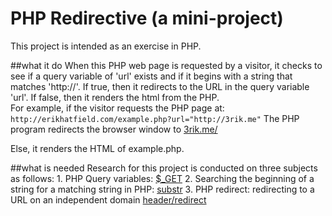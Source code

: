 # PHP Redirective (a mini-project)
This project is intended as an exercise in PHP.


##what it do
When this PHP web page is requested by a visitor, it checks to see if a query variable of 'url' exists and if it begins with a string that matches 'http://'. If true, then it redirects to the URL in the query variable 'url'. If false, then it renders the html from the PHP.  
For example, if the visitor requests the PHP page at:
`http://erikhatfield.com/example.php?url="http://3rik.me"`
The PHP program redirects the browser window to [3rik.me/](http://3rik.me)

Else, it renders the HTML of example.php.



##what is needed
Research for this project is conducted on three subjects as follows:
	1. PHP Query variables: [$_GET](http://php.net/manual/en/reserved.variables.get.php)
	2. Searching the beginning of a string for a matching string in PHP: [substr](https://stackoverflow.com/questions/2790899/how-to-check-if-a-string-starts-with-a-specified-string)
	3. PHP redirect: redirecting to a URL on an independent domain [header/redirect](http://php.net/manual/en/function.header.php)
	
	
	
	